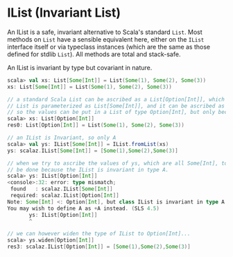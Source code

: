 # IList (Invariant List)
An IList is a safe, invariant alternative to Scala's standard `List`. Most methods on `List` have a sensible equivalent
here, either on the `IList` interface itself or via typeclass instances (which are the same as
those defined for stdlib `List`). All methods are total and stack-safe.

An IList is invariant by type but covariant in nature.  

```scala
scala> val xs: List[Some[Int]] = List(Some(1), Some(2), Some(3))
xs: List[Some[Int]] = List(Some(1), Some(2), Some(3))

// a standard Scala List can be ascribed as a List[Option[Int]], which makes it Covariant (+A), because the 
// List is parameterized as List[Some[Int]], and it can be ascribed as a List[Option[Int]]. Some[Int] <: Option[Int]
// so the values can be put in a List of type Option[Int], but only because the standard list is Covariant (+A)
scala> xs: List[Option[Int]]
res0: List[Option[Int]] = List(Some(1), Some(2), Some(3))

// an IList is Invariant, so only A
scala> val ys: IList[Some[Int]] = IList.fromList(xs)
ys: scalaz.IList[Some[Int]] = [Some(1),Some(2),Some(3)]

// when we try to ascribe the values of ys, which are all Some[Int], to an IList of Option[Int], this cannot
// be done because the IList is invariant in type A. 
scala> ys: IList[Option[Int]]
<console>:32: error: type mismatch;
 found   : scalaz.IList[Some[Int]]
 required: scalaz.IList[Option[Int]]
Note: Some[Int] <: Option[Int], but class IList is invariant in type A.
You may wish to define A as +A instead. (SLS 4.5)
       ys: IList[Option[Int]]
       ^

// we can however widen the type of IList to Option[Int]...
scala> ys.widen[Option[Int]]
res3: scalaz.IList[Option[Int]] = [Some(1),Some(2),Some(3)]
```